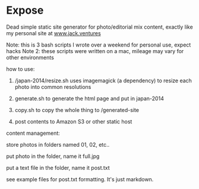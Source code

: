 # Expose
Dead simple static site generator for photo/editorial mix content, exactly like my personal site at www.jack.ventures

Note: this is 3 bash scripts I wrote over a weekend for personal use, expect hacks
Note 2: these scripts were written on a mac, mileage may vary for other environments

how to use:

1. /japan-2014/resize.sh uses imagemagick (a dependency) to resize each photo into common resolutions

2. generate.sh to generate the html page and put in japan-2014

3. copy.sh to copy the whole thing to /generated-site

4. post contents to Amazon S3 or other static host

content management:

store photos in folders named 01, 02, etc..

put photo in the folder, name it full.jpg

put a text file in the folder, name it post.txt

see example files for post.txt formatting. It's just markdown.